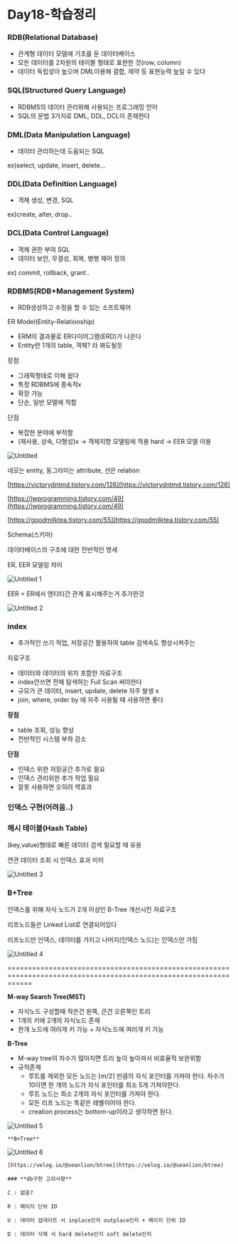 # Day18-학습정리

### **RDB(Relational Database)**

- 관계형 데이터 모델에 기초를 둔 데이터베이스
- 모든 데이터를 2차원의 테이블 형태로 표현한 것(row, column)
- 데이터 독립성이 높으며 DML이용해 결합, 제약 등 표현능력 높일 수 있다

### **SQL(Structured Query Language)**

- RDBMS의 데이터 관리위해 사용되는 프로그래밍 언어
- SQL의 문법 3가지로 DML, DDL, DCL이 존재한다

### **DML(Data Manipulation Language)**

- 데이터 관리하는데 도움되는 SQL

 ex)select, update, insert, delete...

### **DDL(Data Definition Language)**

- 객체 생성, 변경,  SQL

ex)create, alter, drop..

### **DCL(Data Control Language)**

- 객체 권한 부여 SQL
- 데이터 보안, 무결성, 회복, 병행 제어 정의

ex) commit, rollback, grant..

### **RDBMS(RDB+Management System)**

- RDB생성하고 수정을 할 수 있는 소프트웨어

ER Model(Entity-Relationship)

- ERM의 결과물로 ER다이어그램(ERD)가 나온다
- Entity란 1개의 table, 객체? 라 봐도될듯

장점

- 그래픽형태로 이해 쉽다
- 특정 RDBMS에 종속적x
- 확장 가능
- 단순, 일반 모델에 적합

단점

- 복잡한 분야에 부적함
- (재사용, 상속, 다형성)x → 객체지향 모델링에 적용 hard → EER 모델 이용

![Untitled](https://user-images.githubusercontent.com/52225690/129091964-31f49c56-ba64-43e3-8af1-10a46018d954.png)

네모는 entity, 동그라미는 attribute, 선은 relation

[https://victorydntmd.tistory.com/126](https://victorydntmd.tistory.com/126)

[https://jwprogramming.tistory.com/49](https://jwprogramming.tistory.com/49)

[https://goodmilktea.tistory.com/55](https://goodmilktea.tistory.com/55)

Schema(스키마)

데이터베이스의 구조에 대한 전반적인 명세

ER, EER 모델링 차이

![Untitled 1](https://user-images.githubusercontent.com/52225690/129091934-818ccf7e-94be-4445-8bd0-3d3292b40dcd.png)

EER = ER에서 엔티티간 관계 표시해주는거 추가한것

![Untitled 2](https://user-images.githubusercontent.com/52225690/129091943-65029a76-ea31-4da5-aa66-d290fb1f5826.png)

### **index**

- 추가적인 쓰기 작업, 저장공간 활용하여 table 검색속도 향상시켜주는

자료구조

- 데이터와 데이터의 위치 포함한 자료구조
- index안쓰면 전체 탐색하는 Full Scan 써야한다
- 규모가 큰 데이터, insert, update, delete 자주 발생 x
- join, where, order by 에 자주 사용될 때 사용하면 좋다

**장점**

- table 조회, 성능 향상
- 전반적인 시스템 부하 감소

**단점**

- 인덱스 위한 저장공간 추가로 필요
- 인덱스 관리위한 추가 작업 필요
- 잘못 사용하면 오히려 역효과

### **인덱스 구현(어려움..)**

### **해시 테이블(Hash Table)**

(key,value)형태로 빠른 데이터 검색 필요할 때 유용

연관 데이터 조회 시 인덱스 효과 미미

![Untitled 3](https://user-images.githubusercontent.com/52225690/129091951-50eb0966-8ad5-4b70-99f6-2f4ee50d4b52.png)

### **B+Tree**

인덱스를 위해 자식 노드가 2개 이상인 B-Tree 개선시킨 자료구조

리프노드들은 Linked List로 연결되어있다

리프노드만 인덱스, 데이터를 가지고 나머지(인덱스 노드)는 인덱스만 가짐

![Untitled 4](https://user-images.githubusercontent.com/52225690/129091954-b63a3dad-324d-4bbf-96cc-62828a26a12e.png)

==================================================================================================================

**M-way Search Tree(MST)**

- 자식노드 구성할때 작은건 왼쪽, 큰건 오른쪽인 트리
- 1개의 키에 2개의 자식노드 존재
- 한개 노드에 여러개 키 가능 + 자식노드에 여러개 키 가능

**B-Tree**

- M-way tree의 차수가 많아지면 트리 높이 높아져서 비효율적 보완위함
- 규칙존재
    - 루트를 제외한 모든 노드는 ⌈m/2⌉ 만큼의 자식 포인터를 가져야 한다. 차수가 10이면 한 개의 노드가 자식 포인터를 최소 5개 가져야한다.
    - 루트 노드는 최소 2개의 자식 포인터를 가져야 한다.
    - 모든 리프 노드는 똑같은 레벨이어야 한다.
    - creation process는 bottom-up이라고 생각하면 된다.

![Untitled 5](https://user-images.githubusercontent.com/52225690/129091957-2c1ff096-7646-4e2a-9f8e-b4fc3a631414.png)

    **B+Tree**

![Untitled 6](https://user-images.githubusercontent.com/52225690/129091961-cf864c6e-7f03-4793-81de-33a050373853.png)

    [https://velog.io/@seanlion/btree](https://velog.io/@seanlion/btree)

    ### **db구현 고려사항**

    C : 없음?

    R : 페이지 단위 IO

    U : 데이터 업데이트 시 inplace인지 outplace인지 + 페이지 단위 IO

    D : 데이터 삭제 시 hard delete인지 soft delete인지
